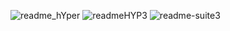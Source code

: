 
![readme_hYper](https://user-images.githubusercontent.com/59021489/106287275-e7bba800-6246-11eb-9dbd-4ca45596df00.jpg)
![readmeHYP3](https://user-images.githubusercontent.com/59021489/106355106-4429d080-62f6-11eb-8e81-9ddea1e04377.gif)
![readme-suite3](https://user-images.githubusercontent.com/59021489/106468501-4c247480-649e-11eb-8919-f24069a02c8c.jpg)
